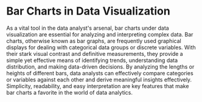 # Bar Charts in Data Visualization

As a vital tool in the data analyst's arsenal, bar charts under data visualization are essential for analyzing and interpreting complex data. Bar charts, otherwise known as bar graphs, are frequently used graphical displays for dealing with categorical data groups or discrete variables. With their stark visual contrast and definitive measurements, they provide a simple yet effective means of identifying trends, understanding data distribution, and making data-driven decisions. By analyzing the lengths or heights of different bars, data analysts can effectively compare categories or variables against each other and derive meaningful insights effectively. Simplicity, readability, and easy interpretation are key features that make bar charts a favorite in the world of data analytics.